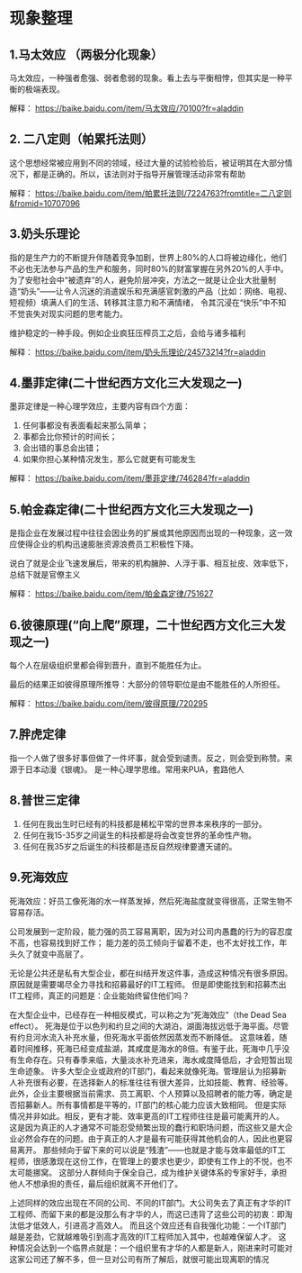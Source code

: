 # 现象整理


## 1.马太效应 （两极分化现象）

马太效应，一种强者愈强、弱者愈弱的现象。看上去与平衡相悖，但其实是一种平衡的极端表现。

解释： https://baike.baidu.com/item/马太效应/70100?fr=aladdin

## 2. 二八定则（帕累托法则）

这个思想经常被应用到不同的领域，经过大量的试验检验后，被证明其在大部分情况下，都是正确的。所以，该法则对于指导开展管理活动非常有帮助

解释： https://baike.baidu.com/item/帕累托法则/7224763?fromtitle=二八定则&fromid=10707096


## 3.奶头乐理论

指的是生产力的不断提升伴随着竞争加剧，世界上80%的人口将被边缘化，他们不必也无法参与产品的生产和服务，同时80%的财富掌握在另外20%的人手中。
为了安慰社会中“被遗弃”的人，避免阶层冲突，方法之一就是让企业大批量制造“奶头”——让令人沉迷的消遣娱乐和充满感官刺激的产品（比如：网络、电视、短视频）填满人们的生活、转移其注意力和不满情绪，
令其沉浸在“快乐”中不知不觉丧失对现实问题的思考能力。

维护稳定的一种手段。例如企业疯狂压榨员工之后，会给与诸多福利

解释： https://baike.baidu.com/item/奶头乐理论/24573214?fr=aladdin


## 4.墨菲定律(二十世纪西方文化三大发现之一)

墨菲定律是一种心理学效应，主要内容有四个方面：
1. 任何事都没有表面看起来那么简单；
2. 事都会比你预计的时间长；
3. 会出错的事总会出错；
4. 如果你担心某种情况发生，那么它就更有可能发生

解释： https://baike.baidu.com/item/墨菲定律/746284?fr=aladdin


## 5.帕金森定律(二十世纪西方文化三大发现之一)

是指企业在发展过程中往往会因业务的扩展或其他原因而出现的一种现象，这一效应使得企业的机构迅速膨胀资源浪费员工积极性下降。

说白了就是企业飞速发展后，带来的机构臃肿、人浮于事、相互扯皮、效率低下，总结下就是官僚主义

解释： https://baike.baidu.com/item/帕金森定律/751627

## 6.彼德原理(“向上爬”原理，二十世纪西方文化三大发现之一)

每个人在层级组织里都会得到晋升，直到不能胜任为止。

最后的结果正如彼得原理所推导：大部分的领导职位是由不能胜任的人所担任。

解释： https://baike.baidu.com/item/彼得原理/720295


## 7.胖虎定律
指一个人做了很多好事但做了一件坏事，就会受到谴责。反之，则会受到称赞。来源于日本动漫《银魂》。
是一种心理学思维。常用来PUA，套路他人


## 8.普世三定律
1. 任何在我出生时已经有的科技都是稀松平常的世界本来秩序的一部分。
2. 任何在我15-35岁之间诞生的科技都是将会改变世界的革命性产物。
3. 任何在我35岁之后诞生的科技都是违反自然规律要遭天谴的。

## 9.死海效应
死海效应：好员工像死海的水一样蒸发掉，然后死海盐度就变得很高，正常生物不容易存活。

公司发展到一定阶段，能力强的员工容易离职，因为对公司内愚蠢的行为的容忍度不高，也容易找到好工作；
能力差的员工倾向于留着不走，也不太好找工作，年头久了就变中高层了。

无论是公共还是私有大型企业，都在纠结开发这件事，造成这种情况有很多原因。原因就是需要竭尽全力寻找和招募最好的IT工程师。
但是即使能找到和招募杰出IT工程师，真正的问题是：企业能始终留住他们吗？

在大型企业中，已经存在一种相反模式，可以称之为“死海效应”（the Dead Sea effect）。
死海是位于以色列和约旦之间的大湖泊，湖面海拔远低于海平面。尽管有约旦河水流入补充水量，但死海水平面依然因蒸发而不断降低。
这意味着，随着时间推移，死海已经变成盐湖，其咸度是海水的8倍。有鉴于此，死海中几乎没有生命存在。只有春季来临，大量淡水补充进来，海水咸度降低后，才会短暂出现生命迹象。 
许多大型企业或政府的IT部门，看起来就像死海。管理层认为招募新人补充很有必要，在选择新人的标准往往有很大差异，比如技能、教育、经验等。
此外，企业主要根据当前需求、员工离职、个人预算以及招聘者的能力等，确定是否招募新人。所有事情都是平等的，IT部门的核心能力应该大致相同。
但是实际情况并非如此。相反，更有才能、效率更高的IT工程师往往是最可能离开的人。
这是因为真正的人才通常不可能忍受频繁出现的蠢行和职场问题，而这些又是大企业必然会存在的问题。由于真正的人才是最有可能获得其他机会的人，因此也更容易离开。
那些倾向于留下来的可以说是“残渣”——也就是才能与效率最低的IT工程师，很感激现在这份工作，在管理上的要求也更少，即使有工作上的不悦，也不太可能挪窝。
这部分人群倾向于保全自己，成为维护关键体系的专家好手，承担他人不想承担的责任，最后组织就离不开他们了。 

上述同样的效应出现在不同的公司、不同的IT部门。大公司失去了真正有才华的IT工程师、而留下来的都是没那么有才华的人，而这已违背了这些公司的初衷：即淘汰低才低效人，引进高才高效人。
而且这个效应还有自我强化功能：一个IT部门越是差劲，它就越难吸引到高才高效的IT工程师加入其中，也越难保留人才。
这种情况会达到一个临界点就是：一个组织里有才华的人都是新人，刚进来时可能对这家公司还了解不多，但一旦对公司有所了解后，就很可能出现离职的情况




